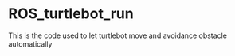 # ROS_turtlebot_run
This is the code used to let turtlebot move and avoidance obstacle automatically
